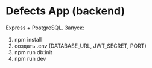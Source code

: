 # Defects App (backend)
Express + PostgreSQL. Запуск:
1) npm install
2) создать .env (DATABASE_URL, JWT_SECRET, PORT)
3) npm run db:init
4) npm run dev